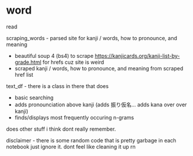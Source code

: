 # word

read

scraping_words - parsed site for kanji / words, how to pronounce, and meaning
- beautiful soup 4 (bs4) to scrape https://kanjicards.org/kanji-list-by-grade.html for hrefs cuz site is weird
- scraped kanji / words, how to pronounce, and meaning from scraped href list

text_df - there is a class in there that does 
- basic searching
- adds pronounciation above kanji (adds 振り仮名... adds kana over over kanji)
- finds/displays most frequently occuring n-grams

does other stuff i think dont really remember. 

disclaimer - there is some random code that is pretty garbage in each notebook just ignore it. dont feel like cleaning it up rn
